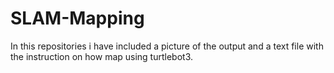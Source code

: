 # SLAM-Mapping

In this repositories i have included a picture of the output and a text file with the instruction on how map using turtlebot3.


